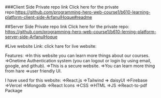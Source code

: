 ###Client Side Private repo link
Click here for the private repo:https://github.com/programming-hero-web-course1/b610-learning-platform-client-side-ArfanulHoque#readme

##Server Side Private repo link
Click here for the private repo: https://github.com/programming-hero-web-course1/b610-lerning-platform-server-side-ArfanulHoque

#Live website Link:
click hare for live website:

Features:
=>In this website you can learn more things about our courses. =>Onetime Authentication system (you can logout or login by using email, google, and github).
=>This is a secure website. =>You can learn more thing from hare
=>user friendly UI.

I have used for this website:
=>React.js
=>Tailwind
=> daisyUI
=>Firebase
=>Vercel
=>Mongodb
=>React Icons
=>CSS
=>HTML
=>JS
=>React-to-pdf Package
